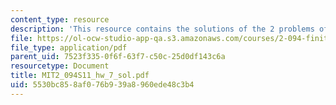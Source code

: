 ```yaml
---
content_type: resource
description: 'This resource contains the solutions of the 2 problems of homework 7. '
file: https://ol-ocw-studio-app-qa.s3.amazonaws.com/courses/2-094-finite-element-analysis-of-solids-and-fluids-ii-spring-2011/5530bc858af076b939a8960ede48c3b4_MIT2_094S11_hw_7_sol.pdf
file_type: application/pdf
parent_uid: 7523f335-0f6f-63f7-c50c-25d0df143c6a
resourcetype: Document
title: MIT2_094S11_hw_7_sol.pdf
uid: 5530bc85-8af0-76b9-39a8-960ede48c3b4
---
```

